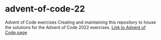 # advent-of-code-22
Advent of Code exercises
Creating and maintaining this repository to house the solutions for the Advent of Code 2022 exercises.
[Link to Advent of Code page](https://adventofcode.com/)
